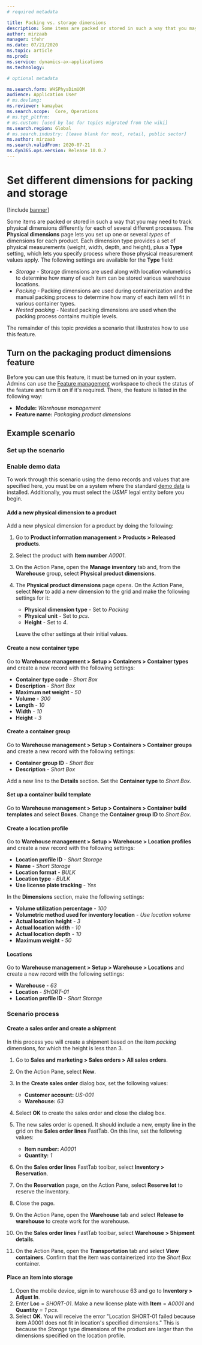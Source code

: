 ```yaml
---
# required metadata

title: Packing vs. storage dimensions
description: Some items are packed or stored in such a way that you may need to track physical dimensions differently for each of several different processes. This topic shows how to specify which process (packing, storage, or nested packing) each specified dimension is used for.
author: mirzaab
manager: tfehr
ms.date: 07/21/2020
ms.topic: article
ms.prod: 
ms.service: dynamics-ax-applications
ms.technology: 

# optional metadata

ms.search.form: WHSPhysDimUOM
audience: Application User
# ms.devlang: 
ms.reviewer: kamaybac
ms.search.scope:  Core, Operations
# ms.tgt_pltfrm: 
# ms.custom: [used by loc for topics migrated from the wiki]
ms.search.region: Global
# ms.search.industry: [leave blank for most, retail, public sector]
ms.author: mirzaab
ms.search.validFrom: 2020-07-21
ms.dyn365.ops.version: Release 10.0.7
---
```


# Set different dimensions for packing and storage

[!include [banner](../includes/banner.md)]

Some items are packed or stored in such a way that you may need to track physical dimensions differently for each of several different processes. The **Physical dimensions** page lets you set up one or several *types* of dimensions for each product. Each dimension type provides a set of physical measurements (weight, width, depth, and height), plus a **Type** setting, which lets you specify process where those physical measurement values apply. The following settings are available for the **Type** field:

- *Storage* - Storage dimensions are used along with location volumetrics to determine how many of each item can be stored various warehouse locations.
- *Packing* - Packing dimensions are used during containerization and the manual packing process to determine how many of each item will fit in various container types. 
- *Nested packing* - Nested packing dimensions are used when the packing process contains multiple levels.

The remainder of this topic provides a scenario that illustrates how to use this feature.

## Turn on the packaging product dimensions feature

Before you can use this feature, it must be turned on in your system. Admins can use the [Feature management](../../fin-ops-core/fin-ops/get-started/feature-management/feature-management-overview.md) workspace to check the status of the feature and turn it on if it's required. There, the feature is listed in the following way:

- **Module:** *Warehouse management*
- **Feature name:** *Packaging product dimensions*

## Example scenario

### Set up the scenario

### Enable demo data

To work through this scenario using the demo records and values that are specified here, you must be on a system where the standard [demo data](../../fin-ops-core/dev-itpro/deployment/deploy-demo-environment.md) is installed. Additionally, you must select the *USMF* legal entity before you begin.

#### Add a new physical dimension to a product

Add a new physical dimension for a product by doing the following:

1. Go to **Product information management \> Products \> Released products**.
1. Select the product with **Item number** *A0001*.
1. On the Action Pane, open the **Manage inventory** tab and, from the **Warehouse** group, select **Physical product dimensions**.
1. The **Physical product dimensions** page opens. On the Action Pane, select **New** to add a new dimension to the grid and make the following settings for it:
    - **Physical dimension type** - Set to *Packing*
    - **Physical unit** - Set to *pcs*.
    - **Height** - Set to *4*.

    Leave the other settings at their initial values.

<!-- KFM: This seems incomplete. We have several required fields that we don't mention above. Also, the only values for physical dimension are Packing and Nested packing. Shouldn't we have one for storage? Don't we need at least two rows here, one for packing and one for storage? -->

#### Create a new container type

Go to **Warehouse management \> Setup \> Containers \> Container types** and create a new record with the following settings:

- **Container type code** - *Short Box*
- **Description** - *Short Box*
- **Maximum net weight** - *50*
- **Volume** - *300*
- **Length** - *10*
- **Width** - *10*
- **Height** - *3*

#### Create a container group

Go to **Warehouse management \> Setup \> Containers \> Container groups** and create a new record with the following settings:

- **Container group ID** - *Short Box*
- **Description** - *Short Box*

Add a new line to the **Details** section. Set the **Container type** to *Short Box*.

#### Set up a container build template

Go to **Warehouse management \> Setup \> Containers \> Container build templates** and select **Boxes**. Change the **Container group ID** to *Short Box*.

#### Create a location profile

Go to **Warehouse management \> Setup \> Warehouse \> Location profiles** and create a new record with the following settings:

- **Location profile ID** - *Short Storage*
- **Name** - *Short Storage*
- **Location format** - *BULK*
- **Location type** - *BULK*
- **Use license plate tracking** - *Yes*

In the **Dimensions** section, make the following settings:

- **Volume utilization percentage** - *100*
- **Volumetric method used for inventory location** - *Use location volume*
- **Actual location height** - *3*
- **Actual location width** - *10*
- **Actual location depth** - *10*
- **Maximum weight** - *50*

#### Locations

Go to **Warehouse management \> Setup \> Warehouse \> Locations** and create a new record with the following settings:

- **Warehouse** - *63*
- **Location** - *SHORT-01*
- **Location profile ID** - *Short Storage*

### Scenario process

#### Create a sales order and create a shipment

In this process you will create a shipment based on the item *packing* dimensions, for which the height is less than 3.

1. Go to **Sales and marketing \> Sales orders \> All sales orders**.
1. On the Action Pane, select **New**.
1. In the **Create sales order** dialog box, set the following values:

    - **Customer account:** *US-001*
    - **Warehouse:** *63*

1. Select **OK** to create the sales order and close the dialog box.
1. The new sales order is opened. It should include a new, empty line in the grid on the **Sales order lines** FastTab. On this line, set the following values:

    - **Item number:** *A0001*
    - **Quantity:** *1*

1. On the **Sales order lines** FastTab toolbar, select **Inventory \> Reservation**.
1. On the **Reservation** page, on the Action Pane, select **Reserve lot** to reserve the inventory.
1. Close the page.
1. On the Action Pane, open the **Warehouse** tab and select **Release to warehouse** to create work for the warehouse.
1. On the **Sales order lines** FastTab toolbar, select **Warehouse \> Shipment details**.
1. On the Action Pane, open the **Transportation** tab and select **View containers**. Confirm that the item was containerized into the *Short Box* container.

#### Place an item into storage

1. Open the mobile device, sign in to warehouse 63 and go to **Inventory \> Adjust In**.
1. Enter **Loc** = *SHORT-01*. Make a new license plate with **Item** = *A0001* and **Quantity** = *1 pcs*. <!-- KFM: This step might be too vague. I can't picture what's going on here. -->
1. Select **OK**. You will receive the error "Location SHORT-01 failed because item A0001 does not fit in location's specified dimensions." This is because the *Storage* type dimensions of the product are larger than the dimensions specified on the location profile.
